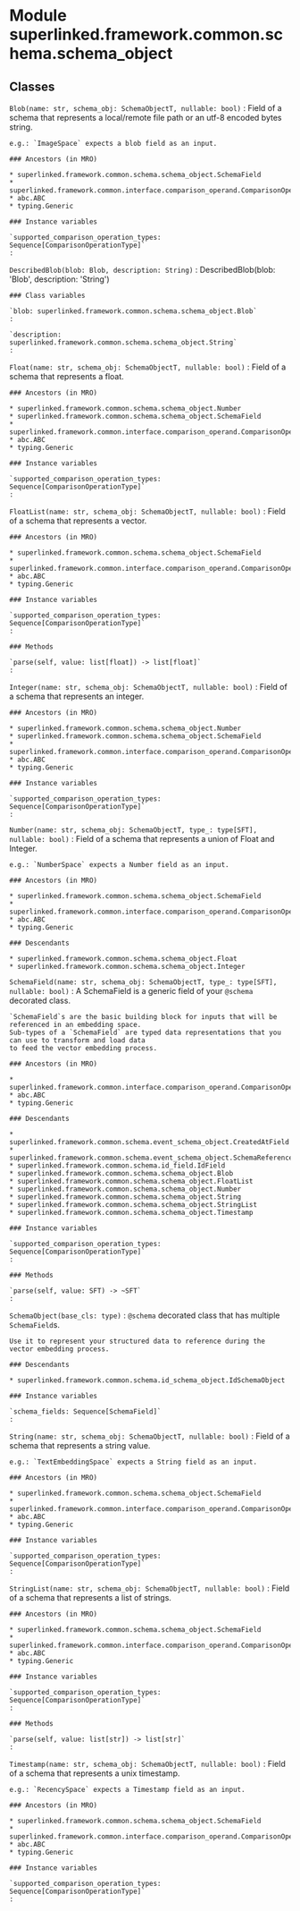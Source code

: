 Module superlinked.framework.common.schema.schema_object
========================================================

Classes
-------

`Blob(name: str, schema_obj: SchemaObjectT, nullable: bool)`
:   Field of a schema that represents a local/remote file path or an utf-8 encoded bytes string.
    
    e.g.: `ImageSpace` expects a blob field as an input.

    ### Ancestors (in MRO)

    * superlinked.framework.common.schema.schema_object.SchemaField
    * superlinked.framework.common.interface.comparison_operand.ComparisonOperand
    * abc.ABC
    * typing.Generic

    ### Instance variables

    `supported_comparison_operation_types: Sequence[ComparisonOperationType]`
    :

`DescribedBlob(blob: Blob, description: String)`
:   DescribedBlob(blob: 'Blob', description: 'String')

    ### Class variables

    `blob: superlinked.framework.common.schema.schema_object.Blob`
    :

    `description: superlinked.framework.common.schema.schema_object.String`
    :

`Float(name: str, schema_obj: SchemaObjectT, nullable: bool)`
:   Field of a schema that represents a float.

    ### Ancestors (in MRO)

    * superlinked.framework.common.schema.schema_object.Number
    * superlinked.framework.common.schema.schema_object.SchemaField
    * superlinked.framework.common.interface.comparison_operand.ComparisonOperand
    * abc.ABC
    * typing.Generic

    ### Instance variables

    `supported_comparison_operation_types: Sequence[ComparisonOperationType]`
    :

`FloatList(name: str, schema_obj: SchemaObjectT, nullable: bool)`
:   Field of a schema that represents a vector.

    ### Ancestors (in MRO)

    * superlinked.framework.common.schema.schema_object.SchemaField
    * superlinked.framework.common.interface.comparison_operand.ComparisonOperand
    * abc.ABC
    * typing.Generic

    ### Instance variables

    `supported_comparison_operation_types: Sequence[ComparisonOperationType]`
    :

    ### Methods

    `parse(self, value: list[float]) ‑> list[float]`
    :

`Integer(name: str, schema_obj: SchemaObjectT, nullable: bool)`
:   Field of a schema that represents an integer.

    ### Ancestors (in MRO)

    * superlinked.framework.common.schema.schema_object.Number
    * superlinked.framework.common.schema.schema_object.SchemaField
    * superlinked.framework.common.interface.comparison_operand.ComparisonOperand
    * abc.ABC
    * typing.Generic

    ### Instance variables

    `supported_comparison_operation_types: Sequence[ComparisonOperationType]`
    :

`Number(name: str, schema_obj: SchemaObjectT, type_: type[SFT], nullable: bool)`
:   Field of a schema that represents a union of Float and Integer.
    
    e.g.: `NumberSpace` expects a Number field as an input.

    ### Ancestors (in MRO)

    * superlinked.framework.common.schema.schema_object.SchemaField
    * superlinked.framework.common.interface.comparison_operand.ComparisonOperand
    * abc.ABC
    * typing.Generic

    ### Descendants

    * superlinked.framework.common.schema.schema_object.Float
    * superlinked.framework.common.schema.schema_object.Integer

`SchemaField(name: str, schema_obj: SchemaObjectT, type_: type[SFT], nullable: bool)`
:   A SchemaField is a generic field of your `@schema` decorated class.
    
    `SchemaField`s are the basic building block for inputs that will be referenced in an embedding space.
    Sub-types of a `SchemaField` are typed data representations that you can use to transform and load data
    to feed the vector embedding process.

    ### Ancestors (in MRO)

    * superlinked.framework.common.interface.comparison_operand.ComparisonOperand
    * abc.ABC
    * typing.Generic

    ### Descendants

    * superlinked.framework.common.schema.event_schema_object.CreatedAtField
    * superlinked.framework.common.schema.event_schema_object.SchemaReference
    * superlinked.framework.common.schema.id_field.IdField
    * superlinked.framework.common.schema.schema_object.Blob
    * superlinked.framework.common.schema.schema_object.FloatList
    * superlinked.framework.common.schema.schema_object.Number
    * superlinked.framework.common.schema.schema_object.String
    * superlinked.framework.common.schema.schema_object.StringList
    * superlinked.framework.common.schema.schema_object.Timestamp

    ### Instance variables

    `supported_comparison_operation_types: Sequence[ComparisonOperationType]`
    :

    ### Methods

    `parse(self, value: SFT) ‑> ~SFT`
    :

`SchemaObject(base_cls: type)`
:   `@schema` decorated class that has multiple `SchemaField`s.
    
    Use it to represent your structured data to reference during the vector embedding process.

    ### Descendants

    * superlinked.framework.common.schema.id_schema_object.IdSchemaObject

    ### Instance variables

    `schema_fields: Sequence[SchemaField]`
    :

`String(name: str, schema_obj: SchemaObjectT, nullable: bool)`
:   Field of a schema that represents a string value.
    
    e.g.: `TextEmbeddingSpace` expects a String field as an input.

    ### Ancestors (in MRO)

    * superlinked.framework.common.schema.schema_object.SchemaField
    * superlinked.framework.common.interface.comparison_operand.ComparisonOperand
    * abc.ABC
    * typing.Generic

    ### Instance variables

    `supported_comparison_operation_types: Sequence[ComparisonOperationType]`
    :

`StringList(name: str, schema_obj: SchemaObjectT, nullable: bool)`
:   Field of a schema that represents a list of strings.

    ### Ancestors (in MRO)

    * superlinked.framework.common.schema.schema_object.SchemaField
    * superlinked.framework.common.interface.comparison_operand.ComparisonOperand
    * abc.ABC
    * typing.Generic

    ### Instance variables

    `supported_comparison_operation_types: Sequence[ComparisonOperationType]`
    :

    ### Methods

    `parse(self, value: list[str]) ‑> list[str]`
    :

`Timestamp(name: str, schema_obj: SchemaObjectT, nullable: bool)`
:   Field of a schema that represents a unix timestamp.
    
    e.g.: `RecencySpace` expects a Timestamp field as an input.

    ### Ancestors (in MRO)

    * superlinked.framework.common.schema.schema_object.SchemaField
    * superlinked.framework.common.interface.comparison_operand.ComparisonOperand
    * abc.ABC
    * typing.Generic

    ### Instance variables

    `supported_comparison_operation_types: Sequence[ComparisonOperationType]`
    :